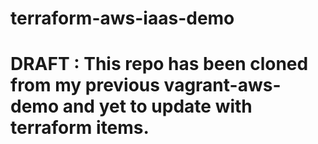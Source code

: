 # terraform-aws-iaas-demo

# DRAFT : This repo has been cloned from my previous vagrant-aws-demo and yet to update with terraform items.
